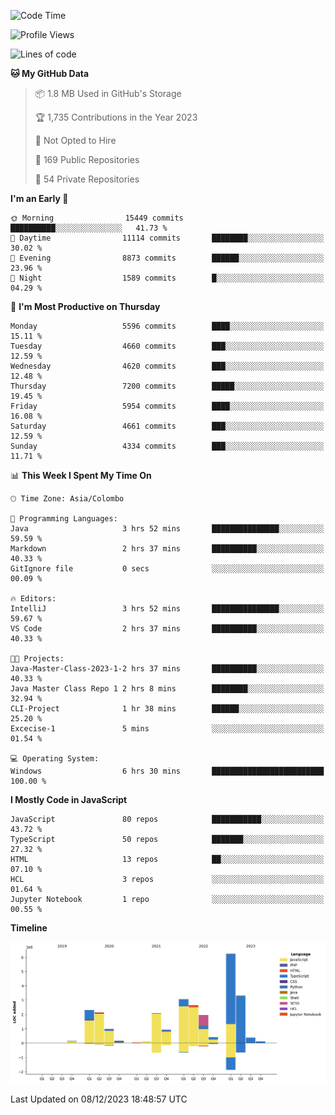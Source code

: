 
<!--START_SECTION:waka-->
![Code Time](http://img.shields.io/badge/Code%20Time-1%2C448%20hrs%2020%20mins-blue)

![Profile Views](http://img.shields.io/badge/Profile%20Views-5-blue)

![Lines of code](https://img.shields.io/badge/From%20Hello%20World%20I%27ve%20Written-27.0%20million%20lines%20of%20code-blue)

**🐱 My GitHub Data** 

> 📦 1.8 MB Used in GitHub's Storage 
 > 
> 🏆 1,735 Contributions in the Year 2023
 > 
> 🚫 Not Opted to Hire
 > 
> 📜 169 Public Repositories 
 > 
> 🔑 54 Private Repositories 
 > 
**I'm an Early 🐤** 

```text
🌞 Morning                15449 commits       ██████████░░░░░░░░░░░░░░░   41.73 % 
🌆 Daytime                11114 commits       ████████░░░░░░░░░░░░░░░░░   30.02 % 
🌃 Evening                8873 commits        ██████░░░░░░░░░░░░░░░░░░░   23.96 % 
🌙 Night                  1589 commits        █░░░░░░░░░░░░░░░░░░░░░░░░   04.29 % 
```
📅 **I'm Most Productive on Thursday** 

```text
Monday                   5596 commits        ████░░░░░░░░░░░░░░░░░░░░░   15.11 % 
Tuesday                  4660 commits        ███░░░░░░░░░░░░░░░░░░░░░░   12.59 % 
Wednesday                4620 commits        ███░░░░░░░░░░░░░░░░░░░░░░   12.48 % 
Thursday                 7200 commits        █████░░░░░░░░░░░░░░░░░░░░   19.45 % 
Friday                   5954 commits        ████░░░░░░░░░░░░░░░░░░░░░   16.08 % 
Saturday                 4661 commits        ███░░░░░░░░░░░░░░░░░░░░░░   12.59 % 
Sunday                   4334 commits        ███░░░░░░░░░░░░░░░░░░░░░░   11.71 % 
```


📊 **This Week I Spent My Time On** 

```text
🕑︎ Time Zone: Asia/Colombo

💬 Programming Languages: 
Java                     3 hrs 52 mins       ███████████████░░░░░░░░░░   59.59 % 
Markdown                 2 hrs 37 mins       ██████████░░░░░░░░░░░░░░░   40.33 % 
GitIgnore file           0 secs              ░░░░░░░░░░░░░░░░░░░░░░░░░   00.09 % 

🔥 Editors: 
IntelliJ                 3 hrs 52 mins       ███████████████░░░░░░░░░░   59.67 % 
VS Code                  2 hrs 37 mins       ██████████░░░░░░░░░░░░░░░   40.33 % 

🐱‍💻 Projects: 
Java-Master-Class-2023-1-2 hrs 37 mins       ██████████░░░░░░░░░░░░░░░   40.33 % 
Java Master Class Repo 1 2 hrs 8 mins        ████████░░░░░░░░░░░░░░░░░   32.94 % 
CLI-Project              1 hr 38 mins        ██████░░░░░░░░░░░░░░░░░░░   25.20 % 
Excecise-1               5 mins              ░░░░░░░░░░░░░░░░░░░░░░░░░   01.54 % 

💻 Operating System: 
Windows                  6 hrs 30 mins       █████████████████████████   100.00 % 
```

**I Mostly Code in JavaScript** 

```text
JavaScript               80 repos            ███████████░░░░░░░░░░░░░░   43.72 % 
TypeScript               50 repos            ███████░░░░░░░░░░░░░░░░░░   27.32 % 
HTML                     13 repos            ██░░░░░░░░░░░░░░░░░░░░░░░   07.10 % 
HCL                      3 repos             ░░░░░░░░░░░░░░░░░░░░░░░░░   01.64 % 
Jupyter Notebook         1 repo              ░░░░░░░░░░░░░░░░░░░░░░░░░   00.55 % 
```



**Timeline**

![Lines of Code chart](https://raw.githubusercontent.com/ccweerasinghe1994/ccweerasinghe1994/master/assets/bar_graph.png)


 Last Updated on 08/12/2023 18:48:57 UTC
<!--END_SECTION:waka-->
